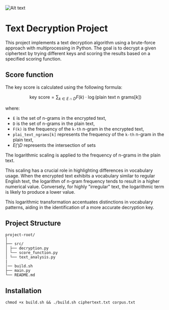 ![Alt text](https://upload.wikimedia.org/wikipedia/commons/thumb/5/51/Skytale.png/640px-Skytale.png)

# Text Decryption Project

This project implements a text decryption algorithm using a brute-force approach with multiprocessing in Python. The goal is to decrypt a given ciphertext by trying different keys and scoring the results based on a specified scoring function.

## Score function 

The key score is calculated using the following formula:

$$ \text{key score} = \sum_{k \in E \cap D} F(k) \cdot \log(\text{plain text n grams}[k]) $$

where:

- `E` is the set of n-grams in the encrypted text,
- `D` is the set of n-grams in the plain text,
- `F(k)` is the frequency of the `k-th` n-gram in the encrypted text,
- `plai_text_ngrams[k]` represents the frequency of the `k-th` n-gram in the plain text,
- $E\bigcap D$ represents the intersection of sets


The logarithmic scaling is applied to the frequency of n-grams in the plain text. 

This scaling has a crucial role in highlighting differences in vocabulary usage. When the encrypted text exhibits a vocabulary similar to regular English text, the logarithm of n-gram frequency tends to result in a higher numerical value. Conversely, for highly "irregular" text, the logarithmic term is likely to produce a lower value. 

This logarithmic transformation accentuates distinctions in vocabulary patterns, aiding in the identification of a more accurate decryption key.

## Project Structure
```
project-root/
│
├── src/
│ ├── decryption.py
│ └── score_function.py
│ └── text_analysis.py
|
│── build.sh
├── main.py
└── README.md
```
## Installation 
```
chmod +x build.sh && ./build.sh ciphertext.txt corpus.txt
```
